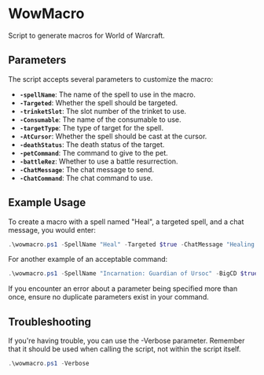 # WowMacro

Script to generate macros for World of Warcraft.

## Parameters

The script accepts several parameters to customize the macro:

- **`-spellName`**: The name of the spell to use in the macro.
- **`-Targeted`**: Whether the spell should be targeted.
- **`-trinketSlot`**: The slot number of the trinket to use.
- **`-Consumable`**: The name of the consumable to use.
- **`-targetType`**: The type of target for the spell.
- **`-AtCursor`**: Whether the spell should be cast at the cursor.
- **`-deathStatus`**: The death status of the target.
- **`-petCommand`**: The command to give to the pet.
- **`-battleRez`**: Whether to use a battle resurrection.
- **`-ChatMessage`**: The chat message to send.
- **`-ChatCommand`**: The chat command to use.

## Example Usage

To create a macro with a spell named "Heal", a targeted spell, and a chat message, you would enter:

```powershell
.\wowmacro.ps1 -SpellName "Heal" -Targeted $true -ChatMessage "Healing incoming!"
```

 For another example of an acceptable command:
 ```powershell
.\wowmacro.ps1 -SpellName "Incarnation: Guardian of Ursoc" -BigCD $true -Consumable "Elemental Potion of Ultimate Power" -ChatCommand "yell" -ChatMessage "BEAR DOWN FOR MIDTERMS"
```
If you encounter an error about a parameter being specified more than once, ensure no duplicate parameters exist in your command.

## Troubleshooting

If you're having trouble, you can use the -Verbose parameter. Remember that it should be used when calling the script, not within the script itself.

```powershell
.\wowmacro.ps1 -Verbose
```

